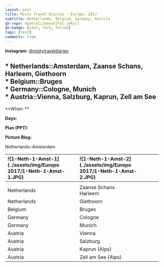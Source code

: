 ```yaml
---
layout: post
title: Misty Travel Diaries - Europe, 2017
subtitle: Netherlands, Belgium, Germany, Austria
gh-repo: daattali/beautiful-jekyll
gh-badge: [star, fork, follow]
tags: [test]
comments: true
---
```


**Instagram:** [@mistytraveldiaries](https://www.instagram.com/mistytraveldiaries/)

## * Netherlands::Amsterdam, Zaanse Schans, Harleem, Giethoorn<br />* Belgium::Bruges<br />* Germany::Cologne, Munich<br />* Austria::Vienna, Salzburg, Kaprun, Zell am See

**When: **

**Days:**

**Plan (PPT):**

**Picture Blog:**

Netherlands::Amsterdam

| ![1-Neth-1-Amst-1](../assets/img/Europe 2017/1-Neth-1-Amst-1.JPG) | ![1-Neth-1-Amst-2](../assets/img/Europe 2017/1-Neth-1-Amst-2.JPG) |      |      |
| :------ |:--- | ------- | ------- |
|                                                              |                                                              |      |      |
| Netherlands                                                  | Zaanse Schans<br />Harleem |                              |      |
| Netherlands | Giethoorn |                                                              |            |
| Belgium | Bruges |  |  |
| Germany | Cologne |  |  |
| Germany | Munich |  | |
| Austria | Vienna |  | |
| Austria | Salzburg |  | |
| Austria | Kaprun (Alps) |  | |
| Austria | Zell am See (Alps) |  | |




